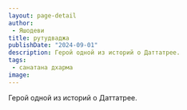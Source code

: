 ```yaml
---
layout: page-detail
author:
 - Яшодеви
title: рутудваджа
publishDate: "2024-09-01"
description: Герой одной из историй о Даттатрее.
tags:
 - санатана дхарма
image: 
---
```


Герой одной из историй о Даттатрее.

